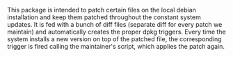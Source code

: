This package is intended to patch certain files on the local debian installation
and keep them patched throughout the constant system updates. It is fed with a
bunch of diff files (separate diff for every patch we maintain) and automatically
creates the proper dpkg triggers. Every time the system installs a new version on top
of the patched file, the corresponding trigger is fired calling the maintainer's
script, which applies the patch again.
